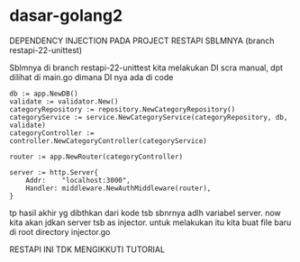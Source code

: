 # dasar-golang2
DEPENDENCY INJECTION PADA PROJECT RESTAPI SBLMNYA (branch restapi-22-unittest)

Sblmnya di branch restapi-22-unittest kita melakukan DI scra manual, dpt dilihat di main.go dimana DI nya ada di code

	db := app.NewDB()
	validate := validator.New()
	categoryRepository := repository.NewCategoryRepository()
	categoryService := service.NewCategoryService(categoryRepository, db, validate)
	categoryController := controller.NewCategoryController(categoryService)

	router := app.NewRouter(categoryController)

	server := http.Server{
		Addr:    "localhost:3000",
		Handler: middleware.NewAuthMiddleware(router),
	}

tp hasil akhir yg dibthkan dari kode tsb sbnrnya adlh variabel server.
now kita akan jdkan server tsb as injector. untuk melakukan itu kita buat file baru di root directory injector.go

RESTAPI INI TDK MENGIKKUTI TUTORIAL
